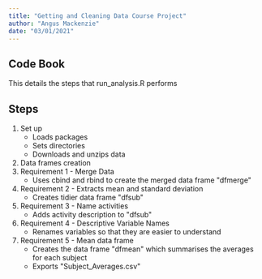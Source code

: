 ```yaml
---
title: "Getting and Cleaning Data Course Project"
author: "Angus Mackenzie"
date: "03/01/2021"
---
```


## Code Book

This details the steps that run_analysis.R performs


## Steps

1. Set up
    + Loads packages
    + Sets directories 
    + Downloads and unzips data
2. Data frames creation
3. Requirement 1 - Merge Data
    + Uses cbind and rbind to create the merged data frame "dfmerge"
4. Requirement 2 - Extracts mean and standard deviation
    + Creates tidier data frame "dfsub"
5. Requirement 3 - Name activities
    + Adds activity description to "dfsub"
6. Requirement 4 - Descriptive Variable Names
    + Renames variables so that they are easier to understand
7. Requirement 5 - Mean data frame  
    + Creates the data frame "dfmean" which summarises the averages for each subject
    + Exports "Subject_Averages.csv"


